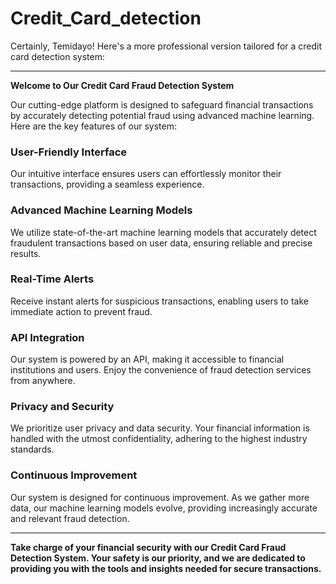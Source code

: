 # Credit_Card_detection
Certainly, Temidayo! Here's a more professional version tailored for a credit card detection system:

---

**Welcome to Our Credit Card Fraud Detection System**

Our cutting-edge platform is designed to safeguard financial transactions by accurately detecting potential fraud using advanced machine learning. Here are the key features of our system:

### User-Friendly Interface
Our intuitive interface ensures users can effortlessly monitor their transactions, providing a seamless experience.

### Advanced Machine Learning Models
We utilize state-of-the-art machine learning models that accurately detect fraudulent transactions based on user data, ensuring reliable and precise results.

### Real-Time Alerts
Receive instant alerts for suspicious transactions, enabling users to take immediate action to prevent fraud.

### API Integration
Our system is powered by an API, making it accessible to financial institutions and users. Enjoy the convenience of fraud detection services from anywhere.

### Privacy and Security
We prioritize user privacy and data security. Your financial information is handled with the utmost confidentiality, adhering to the highest industry standards.

### Continuous Improvement
Our system is designed for continuous improvement. As we gather more data, our machine learning models evolve, providing increasingly accurate and relevant fraud detection.

---

**Take charge of your financial security with our Credit Card Fraud Detection System. Your safety is our priority, and we are dedicated to providing you with the tools and insights needed for secure transactions.**


